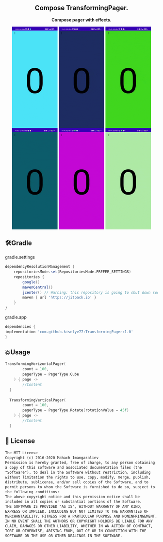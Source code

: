 


<p align="center">
 
 <h2 align="center">Compose TransformingPager.</h2>
 <p align="center"><b>Compose pager with effects.</b></p>
 <p align="center">
    <img width="150px" src="https://github.com/kiselyv77/TransformingPager/blob/master/gifs/Cube.gif"align="center"/>
    <img width="150px" src="https://github.com/kiselyv77/TransformingPager/blob/master/gifs/Flip.gif"align="center"/>
    <img width="150px" src="https://github.com/kiselyv77/TransformingPager/blob/master/gifs/Rotate.gif"align="center"/>
    <img width="150px" src="https://github.com/kiselyv77/TransformingPager/blob/master/gifs/Zoom.gif"align="center"/>
    <img width="150px" src="https://github.com/kiselyv77/TransformingPager/blob/master/gifs/Compression.gif"align="center"/>
    <img width="150px" src="https://github.com/kiselyv77/TransformingPager/blob/master/gifs/Scale.gif"align="center"/>
</p>
 
</p>

🛠Gradle
------
gradle.settings
```gradle
dependencyResolutionManagement {
    repositoriesMode.set(RepositoriesMode.PREFER_SETTINGS)
    repositories {
        google()
        mavenCentral()
        jcenter() // Warning: this repository is going to shut down soon
        maven { url 'https://jitpack.io' }
    }
}
```
gradle.app
```gradle
dependencies {
implementation 'com.github.kiselyv77:TransformingPager:1.0'
}
```

💥Usage
------

```kotlin
TransformingHorizontalPager(
        count = 100,
        pagerType = PagerType.Cube
    ) { page ->
        //Content
  }
  
  TransformingVerticalPager(
        count = 100,
        pagerType = PagerType.Rotate(rotationValue = 45f)
    ) { page ->
        //Content
  }
```

 ## 🤝 License
```
The MIT License
Copyright (c) 2016-2020 Mahach Imangazaliev
Permission is hereby granted, free of charge, to any person obtaining a copy of this software and associated documentation files (the "Software"), to deal in the Software without restriction, including without limitation the rights to use, copy, modify, merge, publish, distribute, sublicense, and/or sell copies of the Software, and to permit persons to whom the Software is furnished to do so, subject to the following conditions:
The above copyright notice and this permission notice shall be included in all copies or substantial portions of the Software.
THE SOFTWARE IS PROVIDED "AS IS", WITHOUT WARRANTY OF ANY KIND, EXPRESS OR IMPLIED, INCLUDING BUT NOT LIMITED TO THE WARRANTIES OF MERCHANTABILITY, FITNESS FOR A PARTICULAR PURPOSE AND NONINFRINGEMENT. IN NO EVENT SHALL THE AUTHORS OR COPYRIGHT HOLDERS BE LIABLE FOR ANY CLAIM, DAMAGES OR OTHER LIABILITY, WHETHER IN AN ACTION OF CONTRACT, TORT OR OTHERWISE, ARISING FROM, OUT OF OR IN CONNECTION WITH THE SOFTWARE OR THE USE OR OTHER DEALINGS IN THE SOFTWARE.
```





